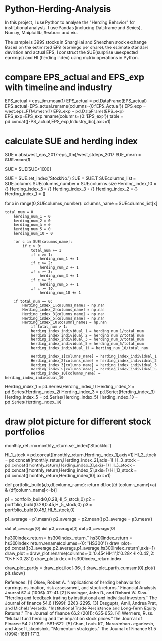 # Python-Herding-Analysis
In this project, I use Python to analyse the "Herding Behavior" for institutional analysts. I use Pandas (including Dataframe and Series), Numpy, Matplotlib, Seaborn and etc.

The sample is 3999 stocks in ShangHai and Shenzhen stock exchange. Based on the estimated EPS (earnings per share), the estimate standard deviation and actual EPS, I construct the SUE(surprise unexpected earnings) and HI (herding index) using 
matrix operations in Python.

# compare EPS_actual and EPS_exp with timeline and industry
EPS_actual = eps_ttm.mean(1)
EPS_actual = pd.DataFrame(EPS_actual)
EPS_actual=EPS_actual.rename(columns={0:'EPS_Actual'})
EPS_exp = west_eps_FTM.mean(1)
EPS_exp = pd.DataFrame(EPS_exp)
EPS_exp=EPS_exp.rename(columns={0:'EPS_exp'})
table = pd.concat([EPS_actual,EPS_exp,Industry_dic],axis=1)

# calculate SUE and herding index
SUE = abs(west_eps_2017-eps_ttm)/west_stdeps_2017
SUE_mean = SUE.mean(1)

SUE = SUE[SUE<1000]

SUE = SUE.set_index('StockNo.')
SUE = SUE.T
SUEcolumns_list = SUE.columns
SUEcolumns_number = SUE.columns.size
Herding_index_10 = {}
Herding_index_5 = {}
Herding_index_3 = {}
Herding_index_2 = {}
Herding_index_1 = {}

for x in range(0,SUEcolumns_number):
    columns_name = SUEcolumns_list[x]
    
    total_num = 0
        herding_num_1 = 0
        herding_num_2 = 0
        herding_num_3 = 0
        herding_num_5 = 0
        herding_num_10 = 0
        
        for c in SUE[columns_name]:
            if c > 0:
                total_num += 1
                if c >= 1:
                    herding_num_1 += 1
                if c >= 2:
                    herding_num_2 += 1
                if c >= 3:
                    herding_num_3 += 1
                if c >= 5:
                    herding_num_5 += 1
                if c >= 10:
                    herding_num_10 += 1
    
        if total_num == 0:
            Herding_index_1[columns_name] = np.nan
            Herding_index_2[columns_name] = np.nan
            Herding_index_3[columns_name] = np.nan
            Herding_index_5[columns_name] = np.nan
            Herding_index_10[columns_name] = np.nan
                if total_num > 1:
                herding_index_individual_1 = herding_num_1/total_num
                herding_index_individual_2 = herding_num_2/total_num
                herding_index_individual_3 = herding_num_3/total_num
                herding_index_individual_5 = herding_num_5/total_num
                herding_index_individual_10 = herding_num_10/total_num
                
                Herding_index_1[columns_name] = herding_index_individual_1
                Herding_index_2[columns_name] = herding_index_individual_2
                Herding_index_3[columns_name] = herding_index_individual_3
                Herding_index_5[columns_name] = herding_index_individual_5
                Herding_index_10[columns_name] = herding_index_individual_10

Herding_index_1 = pd.Series(Herding_index_1)
Herding_index_2 = pd.Series(Herding_index_2)
Herding_index_3 = pd.Series(Herding_index_3)
Herding_index_5 = pd.Series(Herding_index_5)
Herding_index_10 = pd.Series(Herding_index_10)


# draw plot picture for different stock portfolios
monthly_return=monthly_return.set_index('StockNo.')

HI_1_stock = pd.concat([monthly_return,Herding_index_1],axis=1)
HI_2_stock = pd.concat([monthly_return,Herding_index_2],axis=1)
HI_3_stock = pd.concat([monthly_return,Herding_index_3],axis=1)
HI_5_stock = pd.concat([monthly_return,Herding_index_5],axis=1)
HI_10_stock = pd.concat([monthly_return,Herding_index_10],axis=1)

def portfolio_build(a,b,df,column_name):
    return df.loc[(df[column_name]>a) & (df[column_name]<=b)]

p1 = portfolio_build(0,0.28,HI_5_stock,0)
p2 = portfolio_build(0.28,0.45,HI_5_stock,0)
p3 = portfolio_build(0.45,1,HI_5_stock,0)

p1_average = p1.mean()
p2_average = p2.mean()
p3_average = p3.mean()

del p1_average[0]
del p2_average[0]
del p3_average[0]

hs300index_return = hs300index_return.T
hs300index_return = hs300index_return.rename(columns={0: "HS300"})
draw_plot= pd.concat([p3_average,p2_average,p1_average,hs300index_return],axis=1)
draw_plot = draw_plot.rename(columns={0:'0.45<HI<1',1:'0.28<HI<0.45',2: "0<HI<0.28"})
draw_plot.index = hs300index_return.index

draw_plot_partly = draw_plot.iloc[-36:,:]
draw_plot_partly.cumsum(0).plot()
plt.show()




Refereces: 
[1] Olsen, Robert A. "Implications of herding behavior for earnings estimation, risk assessment, and stock returns." Financial Analysts Journal 52.4 (1996): 37-41.
[2] Nofsinger, John R., and Richard W. Sias. "Herding and feedback trading by institutional and individual investors." The Journal of finance 54.6 (1999): 2263-2295.
[3] Dasgupta, Amil, Andrea Prat, and Michela Verardo. "Institutional Trade Persistence and Long‐Term Equity Returns." The Journal of finance 66.2 (2011): 635-653.
[4] Wermers, Russ. "Mutual fund herding and the impact on stock prices." the Journal of Finance 54.2 (1999): 581-622.
[5] Chan, Louis KC, Narasimhan Jegadeesh, and Josef Lakonishok. "Momentum strategies." The Journal of Finance 51.5 (1996): 1681-1713.
